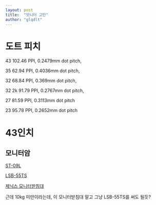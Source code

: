 ```yaml
---
layout: post
title:  "모니터 고민"
author: "glqdlt"
---
```


# 도트 피치

43  102.46 PPI, 0.2479mm dot pitch,

35 62.94 PPI, 0.4036mm dot pitch,

32 68.84 PPI, 0.369mm dot pitch,

32 2k  91.79 PPI, 0.2767mm dot pitch,

27 81.59 PPI, 0.3113mm dot pitch

23 95.78 PPI, 0.2652mm dot pitch

# 43인치

## 모니터암

[ST-09L](https://www.devicemart.co.kr/1364810)

[LSB-55TS](https://search.shopping.naver.com/search/all.nhn?query=LSB-55TS&frm=NVSCPRO)

[제닉스 모니터받침대](https://search.shopping.naver.com/detail/detail.nhn?nv_mid=14703797854&cat_id=50001590&frm=NVSHATC&query=%EB%AA%A8%EB%8B%88%ED%84%B0%EB%B0%9B%EC%B9%A8%EB%8C%80&NaPm=ct%3Djkn74f0w%7Cci%3D05e8f8906168353636bd7fe828b61d18140a9908%7Ctr%3Dslsl%7Csn%3D95694%7Chk%3Dd43e2bbf01b196f28cc09d95f4bcf35524e813c7)

근데 10kg 미만이라는데, 이 모니터받침대 말고 그냥 LSB-55TS를 써도 될듯?